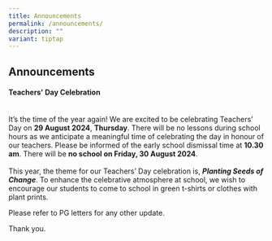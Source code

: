 ```yaml
---
title: Announcements
permalink: /announcements/
description: ""
variant: tiptap
---
```

<h2>Announcements</h2>
<h4><strong>Teachers' Day Celebration</strong></h4>
<p>
<br>It’s the time of the year again! We are excited to be celebrating Teachers’
Day on <strong>29 August 2024</strong>, <strong>Thursday</strong>. There
will be no lessons during school hours as we anticipate a meaningful time
of celebrating the day in honour of our teachers. Please be informed of
the early school dismissal time at <strong>10.30 am</strong>. There will
be <strong>no school on Friday, 30 August 2024</strong>.
<br>
<br>This year, the theme for our Teachers’ Day celebration is, <strong><em>Planting Seeds of Change</em></strong>.
To enhance the celebrative atmosphere at school, we wish to encourage our
students to come to school in green t-shirts or clothes with plant prints.
<br>
</p>
<p>Please refer to PG letters for any other update.</p>
<p>Thank you.</p>